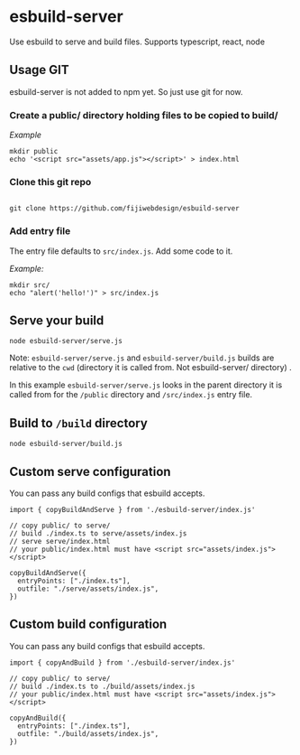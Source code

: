 # esbuild-server

Use esbuild to serve and build files. Supports typescript, react, node

## Usage GIT

esbuild-server is not added to npm yet. So just use git for now.

### Create a public/ directory holding files to be copied to build/

*Example* 

```
mkdir public
echo '<script src="assets/app.js"></script>' > index.html
```

### Clone this git repo

```

git clone https://github.com/fijiwebdesign/esbuild-server

```

### Add entry file

The entry file defaults to `src/index.js`. Add some code to it. 

*Example:*

```
mkdir src/
echo "alert('hello!')" > src/index.js
```

## Serve your build

```
node esbuild-server/serve.js
```

Note: `esbuild-server/serve.js` and `esbuild-server/build.js` builds are relative to the `cwd` (directory it is called from. Not esbuild-server/ directory) . 

In this example `esbuild-server/serve.js` looks in the parent directory it is called from for the `/public` directory and `/src/index.js` entry file. 

## Build to `/build` directory

```
node esbuild-server/build.js
```

## Custom serve configuration

You can pass any build configs that esbuild accepts.

```
import { copyBuildAndServe } from './esbuild-server/index.js'

// copy public/ to serve/
// build ./index.ts to serve/assets/index.js
// serve serve/index.html
// your public/index.html must have <script src="assets/index.js"></script>

copyBuildAndServe({
  entryPoints: ["./index.ts"],
  outfile: "./serve/assets/index.js",
})
```

## Custom build configuration

You can pass any build configs that esbuild accepts.

```
import { copyAndBuild } from './esbuild-server/index.js'

// copy public/ to serve/
// build ./index.ts to ./build/assets/index.js
// your public/index.html must have <script src="assets/index.js"></script>

copyAndBuild({
  entryPoints: ["./index.ts"],
  outfile: "./build/assets/index.js",
})

```


